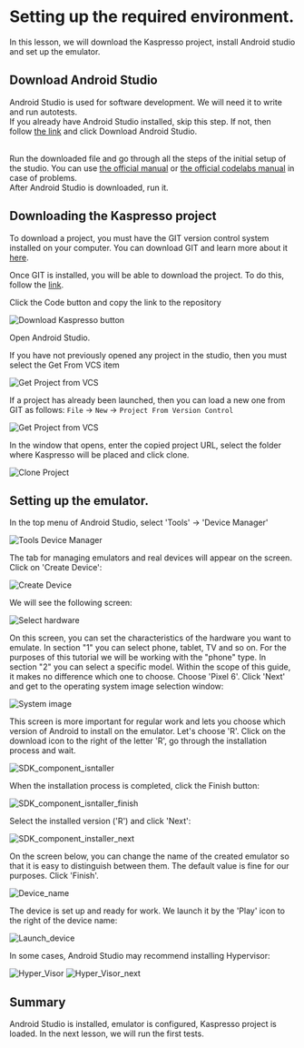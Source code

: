 ﻿# Setting up the required environment.
In this lesson, we will download the Kaspresso project, install Android studio and set up the emulator.

## Download Android Studio
Android Studio is used for software development. We will need it to write and run autotests.
<br>If you already have Android Studio installed, skip this step. If not, then follow [the link](https://developer.android.com/studio) and click Download Android Studio.

<br>Run the downloaded file and go through all the steps of the initial setup of the studio. You can use [the official manual](https://developer.android.com/studio/install) or [the official codelabs manual](https://developer.android.com/codelabs/basic-android-kotlin-compose-install-android-studio#0) in case of problems.
<br>After Android Studio is downloaded, run it.

## Downloading the Kaspresso project
To download a project, you must have the GIT version control system installed on your computer. You can download GIT and learn more about it [here](https://git-scm.com/).

Once GIT is installed, you will be able to download the project. To do this, follow the [link](https://github.com/KasperskyLab/Kaspresso).

Click the Code button and copy the link to the repository

<img src="../images/Download_Kaspresso_project_and_Android_studio/download_by_git.png" alt="Download Kaspresso button"/>

Open Android Studio.

If you have not previously opened any project in the studio, then you must select the Get From VCS item

<img src="../images/Download_Kaspresso_project_and_Android_studio/get_from_vcs.png" alt="Get Project from VCS"/>

If a project has already been launched, then you can load a new one from GIT as follows: `File` -> `New` -> `Project From Version Control`

<img src="../images/Download_Kaspresso_project_and_Android_studio/new_project_from_vcs.png" alt="Get Project from VCS"/>

In the window that opens, enter the copied project URL, select the folder where Kaspresso will be placed and click clone.

<img src="../images/Download_Kaspresso_project_and_Android_studio/clone_project.png" alt="Clone Project"/>

## Setting up the emulator.
In the top menu of Android Studio, select 'Tools' -> 'Device Manager'

<img src="../images/Download_Kaspresso_project_and_Android_studio/Tools_Device_Manager.png" alt="Tools Device Manager"/>

The tab for managing emulators and real devices will appear on the screen. Click on 'Create Device':

<img src="../images/Download_Kaspresso_project_and_Android_studio/Create_device.png" alt="Create Device"/>

We will see the following screen:

<img src="../images/Download_Kaspresso_project_and_Android_studio/Select_hardware.png" alt="Select hardware"/>

On this screen, you can set the characteristics of the hardware you want to emulate. In section "1" you can select phone, tablet, TV and so on. For the purposes of this tutorial we will be working with the "phone" type. In section "2" you can select a specific model. Within the scope of this guide, it makes no difference which one to choose. Choose 'Pixel 6'. Click 'Next' and get to the operating system image selection window:

<img src="../images/Download_Kaspresso_project_and_Android_studio/System_Image.png" alt="System image"/>

This screen is more important for regular work and lets you choose which version of Android to install on the emulator. Let's choose 'R'. Click on the download icon to the right of the letter 'R', go through the installation process and wait.

<img src="../images/Download_Kaspresso_project_and_Android_studio/SDK_component_isntaller.png" alt="SDK_component_isntaller"/>

When the installation process is completed, click the Finish button:

<img src="../images/Download_Kaspresso_project_and_Android_studio/SDK_component_installer_finish.png" alt="SDK_component_isntaller_finish"/>

Select the installed version ('R') and click 'Next':

<img src="../images/Download_Kaspresso_project_and_Android_studio/SDK_component_installer_next.png" alt="SDK_component_installer_next"/>

On the screen below, you can change the name of the created emulator so that it is easy to distinguish between them. The default value is fine for our purposes. Click 'Finish'.

<img src="../images/Download_Kaspresso_project_and_Android_studio/Device_name.png" alt="Device_name"/>

The device is set up and ready for work. We launch it by the 'Play' icon to the right of the device name:

<img src="../images/Download_Kaspresso_project_and_Android_studio/Launch_device.png" alt="Launch_device"/>

In some cases, Android Studio may recommend installing Hypervisor:

<img src="../images/Download_Kaspresso_project_and_Android_studio/Hyper_Visor.png" alt="Hyper_Visor"/>

<img src="../images/Download_Kaspresso_project_and_Android_studio/Hyper_Visor_next.png" alt="Hyper_Visor_next"/>

## Summary
Android Studio is installed, emulator is configured, Kaspresso project is loaded. In the next lesson, we will run the first tests.
